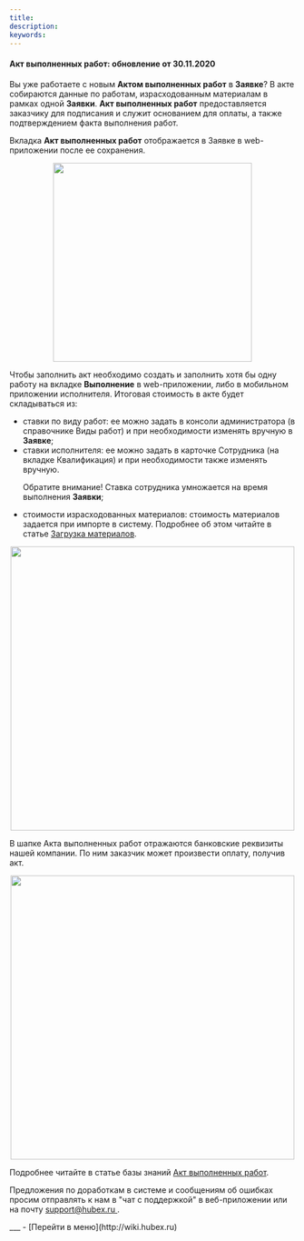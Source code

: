 ```yaml
---
title: 
description: 
keywords: 
---
```


#### Акт выполненных работ: обновление от 30.11.2020
<html>
<meta charset="utf-8">

</html>
<body>
<p>Вы уже работаете с новым <strong>Актом выполненных работ</strong> в <strong>Заявке</strong>? В акте собираются данные по работам, израсходованным материалам в рамках одной <strong>Заявки</strong>. <strong>Акт выполненных работ</strong> предоставляется заказчику для подписания и служит основанием для оплаты, а также подтверждением факта выполнения работ.</p>

<p>Вкладка <strong>Акт выполненных работ</strong> отображается в </strong>Заявке</strong> в web-приложении после ее сохранения.&nbsp;</p>
<p><span style="font-weight: @ArticleID00;"><img style="display: block; margin-left: auto; margin-right: auto;" src="https://content.screencast.com/users/echinaek.val/folders/Capture/media/5470c52d-e872-4ba4-a2cc-50d6f3686564/LWR_Recording.png" alt="" width="@ArticleID1@ArticleID" height="350" /></span></p>
<p>Чтобы заполнить акт необходимо создать и заполнить хотя бы одну работу на вкладке <strong>Выполнение</strong> в web-приложении, либо в мобильном приложении исполнителя. Итоговая стоимость в акте будет складываться из:</p>
<ul>
<li>ставки по виду работ: ее можно задать в консоли администратора (в справочнике Виды работ) и при необходимости изменять вручную в <strong>Заявке</strong>;</li>
<li>ставки исполнителя: ее можно задать в карточке Сотрудника (на вкладке Квалификация) и при необходимости также изменять вручную. 
<p>Обратите внимание! Ставка сотрудника умножается на время выполнения <strong>Заявки</strong>;</p></li>
<li>стоимости израсходованных материалов: стоимость материалов задается при импорте в систему. Подробнее об этом читайте в статье <a href="https://wiki.hubex.ru/docs/FAQ/RU/user/Materials.html"> Загрузка материалов</a>.</li>
</ul>
<p><span style="font-weight: @ArticleID00;"><img style="display: block; margin-left: auto; margin-right: auto;" src="https://content.screencast.com/users/echinaek.val/folders/Capture/media/811f3426-c5ac-417f-93d8-f8562c892447/LWR_Recording.png" alt="" width="@ArticleID1@ArticleID" height="500" /></span></p>
<p>В шапке Акта выполненных работ отражаются банковские реквизиты нашей компании. По ним заказчик может произвести оплату, получив акт.</p>
<p><span style="font-weight: @ArticleID00;"><img style="display: block; margin-left: auto; margin-right: auto;" src="https://content.screencast.com/users/echinaek.val/folders/Capture/media/bf4c1b32-3f21-42a0-9105-0bca82c75c49/LWR_Recording.png" alt="" width="@ArticleID1@ArticleID" height="500" /></span></p>

<p>Подробнее читайте в статье базы знаний <a href="https://wiki.hubex.ru/docs/FAQ/RU/user/ActOFAcceptance.html">Акт выполненных работ</a>.</p>

<p>Предложения по доработкам в системе и сообщениям об ошибках просим отправлять к нам в "чат с поддержкой" в веб-приложении или на почту <a href="mailto:support@hubex.ru" target="_blank" rel="noopener"> support@hubex.ru </a>.</p>

</body>
___
- [Перейти в меню](http://wiki.hubex.ru)
